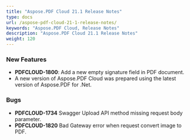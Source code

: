 ```yaml
---
title: "Aspose.PDF Cloud 21.1 Release Notes"
type: docs
url: /aspose-pdf-cloud-21-1-release-notes/
keywords: "Aspose.PDF Cloud, Release Notes"
description: "Aspose.PDF Cloud 21.1 Release Notes"
weight: 120
---
```


### **New Features**
- **PDFCLOUD-1800**: Add a new empty signature field in PDF document.
- A new version of Aspose.PDF Cloud was prepared using the latest version of Aspose.PDF for .Net.
### **Bugs**
- **PDFCLOUD-1734** Swagger Upload API method missing request body parameter.
- **PDFCLOUD-1820** Bad Gateway error when request convert image to PDF.
